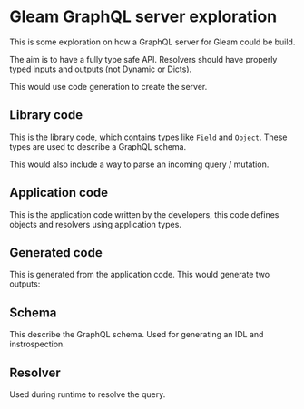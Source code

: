 # Gleam GraphQL server exploration

This is some exploration on how a GraphQL server for Gleam could be build.

The aim is to have a fully type safe API. Resolvers should have properly typed inputs and outputs (not Dynamic or Dicts).

This would use code generation to create the server.

## Library code

This is the library code, which contains types like `Field` and `Object`. These
types are used to describe a GraphQL schema.

This would also include a way to parse an incoming query / mutation.

## Application code

This is the application code written by the developers, this code defines objects and resolvers using application types.

## Generated code

This is generated from the application code. This would generate two outputs:

## Schema

This describe the GraphQL schema. Used for generating an IDL and instrospection.

## Resolver

Used during runtime to resolve the query.
